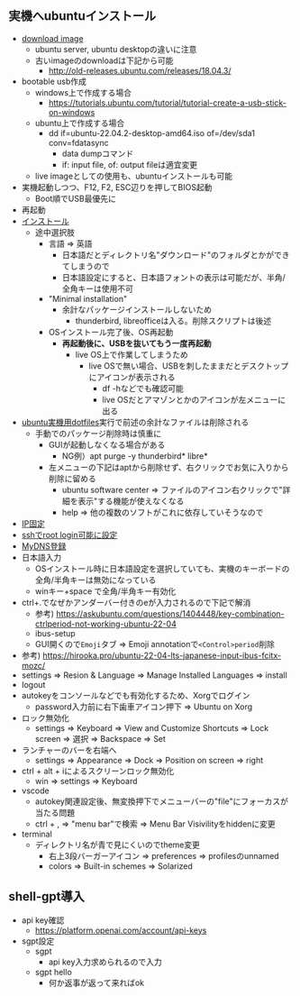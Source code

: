 ## 実機へubuntuインストール

* [download image](https://ubuntu.com/download)
  * ubuntu server, ubuntu desktopの違いに注意
  * 古いimageのdownloadは下記から可能
    * http://old-releases.ubuntu.com/releases/18.04.3/
* bootable usb作成
  * windows上で作成する場合
    * https://tutorials.ubuntu.com/tutorial/tutorial-create-a-usb-stick-on-windows
  * ubuntu上で作成する場合
    * dd if=ubuntu-22.04.2-desktop-amd64.iso of=/dev/sda1 conv=fdatasync
      * data dumpコマンド
      * if: input file, of: output fileは適宜変更
  * live imageとしての使用も、ubuntuインストールも可能
* 実機起動しつつ、F12, F2, ESC辺りを押してBIOS起動
  * Boot順でUSB最優先に
* 再起動
* [インストール](https://tutorials.ubuntu.com/tutorial/tutorial-install-ubuntu-desktop)
  * 途中選択肢
    * 言語 => 英語
      * 日本語だとディレクトリ名"ダウンロード"のフォルダとかができてしまうので
      * 日本語設定にすると、日本語フォントの表示は可能だが、半角/全角キーは使用不可
    * "Minimal installation"
      * 余計なパッケージインストールしないため
        * thunderbird, libreofficeは入る。削除スクリプトは後述
    * OSインストール完了後、OS再起動
      * **再起動後に、USBを抜いてもう一度再起動**
        * live OS上で作業してしまうため
          * live OSで無い場合、USBを刺したままだとデスクトップにアイコンが表示される
            * df -hなどでも確認可能
            * live OSだとアマゾンとかのアイコンが左メニューに出る
* [ubuntu実機用dotfiles](https://github.com/tokane888/dotfiles_ubuntu)実行で前述の余計なファイルは削除される
  * 手動でのパッケージ削除時は慎重に
    * GUIが起動しなくなる場合がある
      * NG例）apt purge -y thunderbird* libre*
    * 左メニューの下記はaptから削除せず、右クリックでお気に入りから削除に留める
      * ubuntu software center => ファイルのアイコン右クリックで"詳細を表示"する機能が使えなくなる
      * help => 他の複数のソフトがこれに依存していそうなので
* [IP固定](../linux/ubuntu/固定IP.md)
* [sshでroot login可能に設定](../ssh_prepare.md)
* [MyDNS登録](../linux/web_tools/mydns/MyDNS.md)
* 日本語入力
  * OSインストール時に日本語設定を選択していても、実機のキーボードの全角/半角キーは無効になっている
  * winキー+space で全角/半角キー有効化
* ctrl+.でなぜかアンダーバー付きのeが入力されるので下記で解消
  * 参考) https://askubuntu.com/questions/1404448/key-combination-ctrlperiod-not-working-ubuntu-22-04
  * ibus-setup
  * GUI開くので`Emoji`タブ => Emoji annotationで`<Control>period`削除
* 参考) https://hirooka.pro/ubuntu-22-04-lts-japanese-input-ibus-fcitx-mozc/
* settings => Resion & Language => Manage Installed Languages => install
* logout
* autokeyをコンソールなどでも有効化するため、Xorgでログイン
  * password入力前に右下歯車アイコン押下 => Ubuntu on Xorg
* ロック無効化
  * settings => Keyboard => View and Customize Shortcuts => Lock screen => 選択 => Backspace => Set
* ランチャーのバーを右端へ
  * settings => Appearance => Dock => Position on screen => right
* ctrl + alt + iによるスクリーンロック無効化
  * win => settings => Keyboard
* vscode
  * autokey関連設定後、無変換押下でメニューバーの"file"にフォーカスが当たる問題
  * ctrl + , => "menu bar"で検索 => Menu Bar Visivilityをhiddenに変更
* terminal
  * ディレクトリ名が青で見にくいのでtheme変更
    * 右上3段バーガーアイコン => preferences => profilesのunnamed
    * colors => Built-in schemes => Solarized

## shell-gpt導入

* api key確認
  * https://platform.openai.com/account/api-keys
* sgpt設定
  * sgpt
    * api key入力求められるので入力
  * sgpt hello
    * 何か返事が返って来ればok